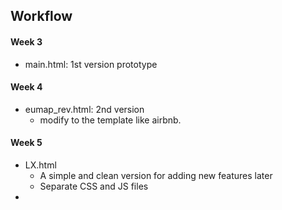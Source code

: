 ## Workflow

#### Week 3
- main.html: 1st version prototype

#### Week 4
- eumap_rev.html: 2nd version
    + modify to the template like airbnb.

#### Week 5
- LX.html
    + A simple and clean version for adding new features later
    + Separate CSS and JS files
- 
